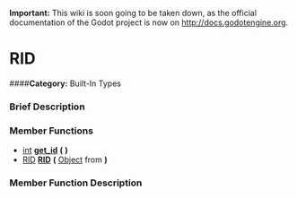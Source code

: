 **Important:** This wiki is soon going to be taken down, as the official documentation of the Godot project is now on http://docs.godotengine.org.

#  RID  
####**Category:** Built-In Types

###  Brief Description  


###  Member Functions 
  * [int](class_int)  **[get&#95;id](#get_id)**  **(** **)**
  * [RID](class_rid)  **[RID](#RID)**  **(** [Object](class_object) from  **)**

###  Member Function Description  
